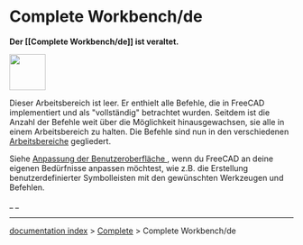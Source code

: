 # Complete Workbench/de
**Der [[Complete Workbench/de]] ist veraltet.**

<img alt="" src=images/Workbench_Complete.svg  style="width:64px;">

Dieser Arbeitsbereich ist leer. Er enthielt alle Befehle, die in FreeCAD implementiert und als \"vollständig\" betrachtet wurden. Seitdem ist die Anzahl der Befehle weit über die Möglichkeit hinausgewachsen, sie alle in einem Arbeitsbereich zu halten. Die Befehle sind nun in den verschiedenen [Arbeitsbereiche](workbenches/de.md) gegliedert.

Siehe [Anpassung der Benutzeroberfläche ](Interface_Customization/de.md), wenn du FreeCAD an deine eigenen Bedürfnisse anpassen möchtest, wie z.B. die Erstellung benutzerdefinierter Symbolleisten mit den gewünschten Werkzeugen und Befehlen.




_ _

---
[documentation index](../README.md) > [Complete](Category_Complete.md) > Complete Workbench/de
